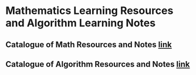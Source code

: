 # Mathematics Learning Resources and Algorithm Learning Notes
## Catalogue of Math Resources and Notes [link](https://github.com/WMX567/Math-and-Algorithm-Learning/blob/master/Math_README.md)
## Catalogue of Algorithm Resources and Notes [link](https://github.com/WMX567/Math-and-Algorithm-Learning/blob/master/Algorithm_README.md)
